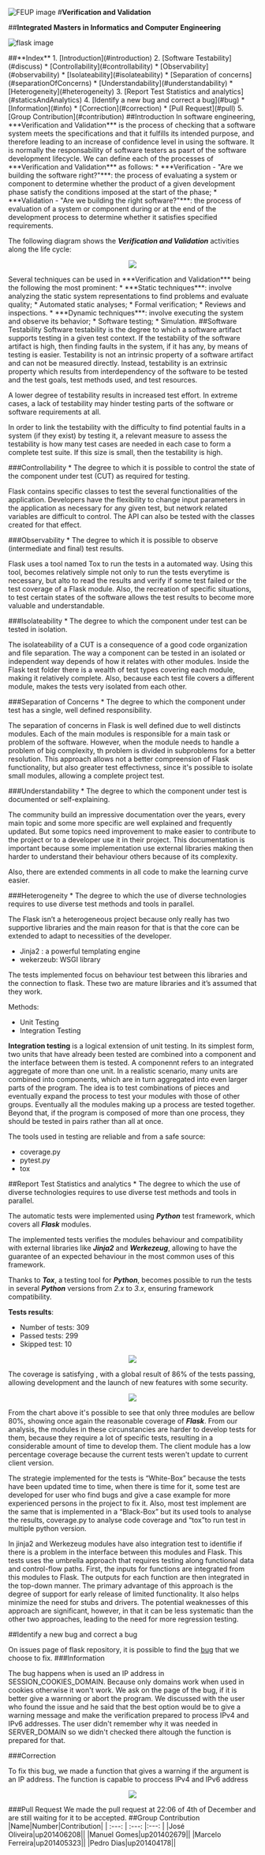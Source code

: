 ![FEUP image](https://sigarra.up.pt/feup/pt/WEB_GESSI_DOCS.download_file?p_name=F-370784536/logo_cores_oficiais.jpg)
#**Verification and Validation**

##**Integrated Masters in Informatics and Computer Engineering**

![flask image](http://flask.pocoo.org/static/logo/flask.png)

<a name="index"/>
##**Index**
1. [Introduction](#introduction)
2. [Software Testability](#discuss)
 * [Controllability](#controllability)
 * [Observability](#observability)
 * [Isolateability](#isolateability)
 * [Separation of concerns](#separationOfConcerns)
 * [Understandability](#understandability)
 * [Heterogeneity](#heterogeneity)
3. [Report Test Statistics and analytics](#staticsAndAnalytics)
4. [Identify a new bug and correct a bug](#bug)
 * [Information](#info)
 * [Correction](#correction)
 * [Pull Request](#pull)
5. [Group Contribution](#contribution)

<a name="introduction"/>
##Introduction
In software engineering, ***Verification and Validation*** is the process of checking that a software system meets the specifications and that it fulfills its intended purpose, and therefore leading to an increase of confidence level in using the software. It is normally the responsability of software testers as pasrt of the software development lifecycle.
We can define each of the processes of ***Verification and Validation*** as follows:
* ***Verification - "Are we building the software right?"***: the process of evaluating a system or component to determine whether the product of a given development phase satisfy the conditions imposed at the start of the phase;
* ***Validation - "Are we building the right software?"***: the process of evaluation of a system or component during or at the end of the development process to determine whether it satisfies specified requirements.

The following diagram shows the ***Verification and Validation*** activities along the life cycle:
<p align="center">
   <img src="https://github.com/rodavoce/flask/blob/development/esof/res/vv.png">
</p>
Several techniques can be used in ***Verification and Validation*** being the following the most prominent:
* ***Static techniques***: involve analyzing the static system representations to find problems and evaluate quality;
   * Automated static analyses;
   * Formal verification;
   * Reviews and inspections.
* ***Dynamic techniques***: involve executing the system and observe its behavior;
   * Software testing;
   * Simulation.
   
<a name="discuss"/>
##Software Testability
Software testability is the degree to which a software artifact supports testing in a given test context. If the testability of the software artifact is high, then finding faults in the system, if it has any, by means of testing is easier.
Testability is not an intrinsic property of a software artifact and can not be measured directly. Instead, testability is an extrinsic property which results from interdependency of the software to be tested and the test goals, test methods used, and test resources.

A lower degree of testability results in increased test effort. In extreme cases, a lack of testability may hinder testing parts of the software or software requirements at all.

In order to link the testability with the difficulty to find potential faults in a system (if they exist) by testing it, a relevant measure to assess the testability is how many test cases are needed in each case to form a complete test suite. If this size is small, then the testability is high.

<a name="controllability"/>
###Controllability
* The degree to which it is possible to control the state of the component under test (CUT) as required for testing.

Flask contains specific classes to test the several functionalities of the application. Developers have the flexibility to change input parameters in the application as necessary for any given test, but network related variables are difficult to control. The API can also be tested with the classes created for that effect.

<a name="observability"/>
###Observability
* The degree to which it is possible to observe (intermediate and final) test results.

Flask uses a tool named Tox to run the tests in a automated way. Using this tool, becomes relatively simple not only to run the tests everytime is necessary, but alto to read the results and verify if some test failed or the test coverage of a Flask module. Also, the recreation of specific situations, to test certain states of the software allows the test results to become more valuable and understandable.

<a name="isolateability"/>
###Isolateability
* The degree to which the component under test can be tested in isolation.

The isolateability of a CUT is a consequence of a good code organization and file separation. The way a component can be tested in an isolated or independent way depends of how it relates with other modules. Inside the Flask test folder there is a wealth of test types covering each module, making it relatively complete. Also, because each test file covers a different module, makes the tests very isolated from each other.

<a name="separationOfConcerns"/>
###Separation of Concerns
* The degree to which the component under test has a single, well defined responsibility.

The separation of concerns in Flask is well defined due to well distincts modules. Each of the main modules is responsible for a main task or problem of the software. However, when the module needs to handle a problem of big complexity, th problem is divided in subproblems for a better resolution. This approach allows not a better compreension of Flask functionality, but also  greater test effectivness, since it's possible to isolate small modules, allowing a complete project test. 

<a name="understandability"/>
###Understandability
* The degree to which the component under test is documented or self-explaining.


The community build an impressive documentation over the years, every main topic and some more specific are well explained and frequently updated. But some topics need improvement to make easier to contribute to the project or to a developer use it in their project. This documentation is important because some implementation use external libraries making then harder to understand their behaviour others because of its complexity.

Also, there are  extended  comments  in all code to make the learning curve easier.

<a name="heterogeneity"/>
###Heterogeneity
* The degree to which the use of diverse technologies requires to use diverse test methods and tools in parallel.



The Flask isn’t a heterogeneous project because only really has two supportive libraries and the main reason for that is that the core can be extended to adapt to necessities of the developer. 

* Jinja2 : a powerful templating engine 
* wekerzeub: WSGI library 


The tests implemented focus on behaviour test between this libraries and the connection to flask. These two are mature libraries and it’s assumed that they work. 

Methods: 

* Unit Testing 
* Integration Testing


**Integration testing** is a logical extension of unit testing. In its simplest form, two units that have already been tested are combined into a component and the interface between them is tested. A componennt refers to an integrated aggregate of more than one unit. In a realistic scenario, many units are combined into components, which are in turn aggregated into even larger parts of the program. The idea is to test combinations of pieces and eventually expand the process to test your modules with those of other groups. Eventually all the modules making up a process are tested together. Beyond that, if the program is composed of more than one process, they should be tested in pairs rather than all at once.

The tools used in testing are reliable and from a safe source: 

* coverage.py
* pytest.py
* tox


<a name="staticsAndAnalytics"/>
##Report Test Statistics and analytics
* The degree to which the use of diverse technologies requires to use diverse test methods and tools in parallel.

The automatic tests were implemented using ***Python*** test framework, which covers all ***Flask*** modules.


The implemented tests verifies the modules behaviour and compatibility with external libraries like ***Jinja2*** and ***Werkezeug***,  allowing to have the guarantee of an expected behaviour in the most common uses of this framework.

Thanks to ***Tox***, a testing tool for ***Python***, becomes possible to run the tests in several ***Python*** versions from *2.x* to *3.x*, ensuring framework compatibility.

**Tests results**:
* Number of tests: 309
* Passed tests: 299
* Skipped test: 10


<p align="center">
   <img src="https://github.com/rodavoce/flask/blob/development/esof/res/coverage.png">
</p>
The coverage is satisfying , with a global result of 86% of the tests passing, allowing development and the launch of new features  with some security.


<p align="center">
   <img src="https://github.com/rodavoce/flask/blob/development/esof/res/coverageChart.png">
</p>

From the chart above it's possible to see that only three modules are bellow 80%, showing once again the reasonable coverage of ***Flask***. From our analysis, the modules in these circunstancies are harder to develop tests for them, because they require a lot of specific tests, resulting in a considerable amount of time to develop them. The client module has a low percentage coverage because the current tests weren't update to current client version.

The strategie implemented for the tests is “White-Box” because the tests have been updated time to time, when there is time for it, some test are developed for user who find bugs and give a case example for more experienced persons in the project to fix it. Also, most test implement are the same that is implemented in a “Black-Box” but its used tools to analyse the results, coverage.py to analyse code coverage and “tox”to run test in multiple python version.

In jinja2 and Werkezeug modules have also integration test  to identifie if there is a problem in the interface between this modules and Flask. This tests uses the  umbrella approach that requires testing along functional data and control-flow paths. First, the inputs for functions are integrated from this modules to Flask. The outputs for each function are then integrated in the top-down manner. The primary advantage of this approach is the degree of support for early release of limited functionality. It also helps minimize the need for stubs and drivers. The potential weaknesses of this approach are significant, however, in that it can be less systematic than the other two approaches, leading to the need for more regression testing.

<a name="bug"/>
##Identify a new bug and correct a bug

On issues page of flask repository, it is possible to find the [bug](https://github.com/pallets/flask/issues/2007) that we choose to fix.
<a name="info"/>
###Information

The bug happens when is used an IP address in SESSION_COOKIES_DOMAIN. Because only domains work when used in cookies otherwise it won't work. We ask on the page of the bug, if it is better give a warnning or abort the program. We discussed with the user who found the issue and he said that the best option would be to give a warning message and make the verification prepared to process IPv4 and IPv6 addresses. The user didn't remember why it was needed in SERVER_DOMAIN so we didn't checked there altough the function is prepared for that.

<a name="correction"/>
###Correction

To fix this bug, we made a function that gives a warning if the argument is an IP address. The function is capable to proccess IPv4 and  IPv6 address

<p align="center">
   <img src="https://github.com/rodavoce/flask/blob/development/esof/res/codigo.PNG">
</p>


<a name="pull"/>
###Pull Request
We made the pull request at 22:06 of 4th of December and are still waiting for it to be accepted.


<a name="contribution"/>
##Group Contribution
|Name|Number|Contribution|
| :---: | :---: |:---: |
|José Oliveira|up201406208||
|Manuel Gomes|up201402679||
|Marcelo Ferreira|up201405323||
|Pedro Dias|up201404178||

